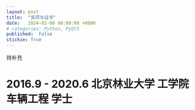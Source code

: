 ```yaml
---
layout: post
title:  "奖项与证书"
date:   2024-02-06 00:00:00 +0800
# categories: Python, PyQt5
published:  False
stickie: True
---
```



待补充
# 2016.9 - 2020.6 北京林业大学 工学院 车辆工程 学士

